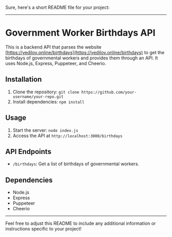 Sure, here's a short README file for your project:

---

# Government Worker Birthdays API

This is a backend API that parses the website [https://yedilov.online/birthdays](https://yedilov.online/birthdays) to get the birthdays of governmental workers and provides them through an API. It uses Node.js, Express, Puppeteer, and Cheerio.

## Installation

1. Clone the repository: `git clone https://github.com/your-username/your-repo.git`
2. Install dependencies: `npm install`

## Usage

1. Start the server: `node index.js`
2. Access the API at `http://localhost:3000/birthdays`

## API Endpoints

- `/birthdays`: Get a list of birthdays of governmental workers.

## Dependencies

- Node.js
- Express
- Puppeteer
- Cheerio

---

Feel free to adjust this README to include any additional information or instructions specific to your project!
